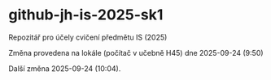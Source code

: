 # github-jh-is-2025-sk1
Repozitář pro účely cvičení předmětu IS (2025)

Změna provedena na lokále (počítač v učebně H45) dne 2025-09-24 (9:50)

Další změna 2025-09-24 (10:04).